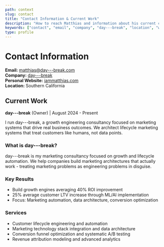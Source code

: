 ```yaml
---
path: context
slug: contact
title: "Contact Information & Current Work"
description: "How to reach Matthias and information about his current company day---break"
keywords: ["contact", "email", "company", "day---break", "location", "work"]
type: profile
---
```


# Contact Information

**Email:** matthias@day---break.com  
**Company:** [day---break](https://day---break.com)  
**Personal Website:** [iammatthias.com](https://iammatthias.com)  
**Location:** Southern California

## Current Work

**day---break** (Owner) | August 2024 - Present

I run day---break, a growth engineering consultancy focused on marketing systems that drive real business outcomes. We architect lifecycle marketing systems that treat customers like humans, not data points.

### What is day---break?

day---break is my marketing consultancy focused on growth and lifecycle automation. We help companies build marketing architectures that actually work - treating marketing problems as engineering problems in disguise.

### Key Results

- Build growth engines averaging 40% ROI improvement
- 25% average customer LTV increase through ML/AI implementation
- Focus: Marketing automation, data architecture, conversion optimization

### Services

- Customer lifecycle engineering and automation
- Marketing technology stack integration and data architecture
- Conversion funnel optimization and systematic A/B testing
- Revenue attribution modeling and advanced analytics
